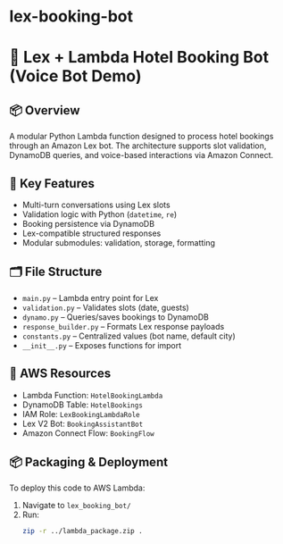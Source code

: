# lex-booking-bot
# 🧠 Lex + Lambda Hotel Booking Bot (Voice Bot Demo)

## 📦 Overview
A modular Python Lambda function designed to process hotel bookings through an Amazon Lex bot. The architecture supports slot validation, DynamoDB queries, and voice-based interactions via Amazon Connect.

## 🚀 Key Features
- Multi-turn conversations using Lex slots
- Validation logic with Python (`datetime`, `re`)
- Booking persistence via DynamoDB
- Lex-compatible structured responses
- Modular submodules: validation, storage, formatting

## 🗂️ File Structure
- `main.py` – Lambda entry point for Lex
- `validation.py` – Validates slots (date, guests)
- `dynamo.py` – Queries/saves bookings to DynamoDB
- `response_builder.py` – Formats Lex response payloads
- `constants.py` – Centralized values (bot name, default city)
- `__init__.py` – Exposes functions for import

## 🧰 AWS Resources
- Lambda Function: `HotelBookingLambda`
- DynamoDB Table: `HotelBookings`
- IAM Role: `LexBookingLambdaRole`
- Lex V2 Bot: `BookingAssistantBot`
- Amazon Connect Flow: `BookingFlow`

## 📦 Packaging & Deployment
To deploy this code to AWS Lambda:
1. Navigate to `lex_booking_bot/`  
2. Run:
   ```bash
   zip -r ../lambda_package.zip .

